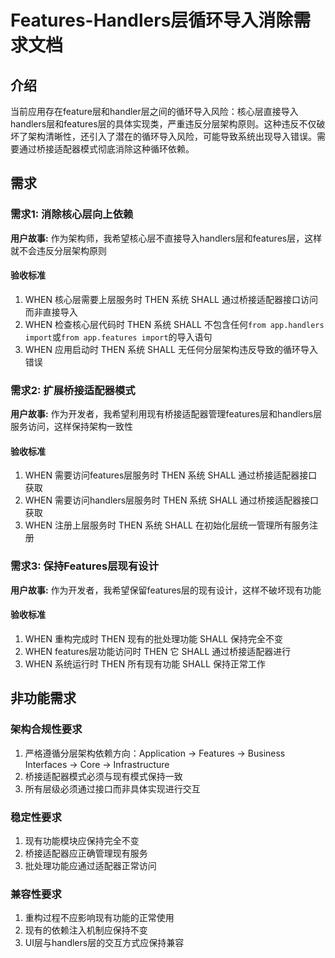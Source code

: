 # Features-Handlers层循环导入消除需求文档

## 介绍

当前应用存在feature层和handler层之间的循环导入风险：核心层直接导入handlers层和features层的具体实现类，严重违反分层架构原则。这种违反不仅破坏了架构清晰性，还引入了潜在的循环导入风险，可能导致系统出现导入错误。需要通过桥接适配器模式彻底消除这种循环依赖。

## 需求

### 需求1: 消除核心层向上依赖

**用户故事:** 作为架构师，我希望核心层不直接导入handlers层和features层，这样就不会违反分层架构原则

#### 验收标准

1. WHEN 核心层需要上层服务时 THEN 系统 SHALL 通过桥接适配器接口访问而非直接导入
2. WHEN 检查核心层代码时 THEN 系统 SHALL 不包含任何`from app.handlers import`或`from app.features import`的导入语句  
3. WHEN 应用启动时 THEN 系统 SHALL 无任何分层架构违反导致的循环导入错误

### 需求2: 扩展桥接适配器模式

**用户故事:** 作为开发者，我希望利用现有桥接适配器管理features层和handlers层服务访问，这样保持架构一致性

#### 验收标准

1. WHEN 需要访问features层服务时 THEN 系统 SHALL 通过桥接适配器接口获取
2. WHEN 需要访问handlers层服务时 THEN 系统 SHALL 通过桥接适配器接口获取
3. WHEN 注册上层服务时 THEN 系统 SHALL 在初始化层统一管理所有服务注册

### 需求3: 保持Features层现有设计

**用户故事:** 作为开发者，我希望保留features层的现有设计，这样不破坏现有功能

#### 验收标准

1. WHEN 重构完成时 THEN 现有的批处理功能 SHALL 保持完全不变
2. WHEN features层功能访问时 THEN 它 SHALL 通过桥接适配器进行
3. WHEN 系统运行时 THEN 所有现有功能 SHALL 保持正常工作

## 非功能需求

### 架构合规性要求

1. 严格遵循分层架构依赖方向：Application → Features → Business Interfaces → Core → Infrastructure
2. 桥接适配器模式必须与现有模式保持一致
3. 所有层级必须通过接口而非具体实现进行交互

### 稳定性要求

1. 现有功能模块应保持完全不变
2. 桥接适配器应正确管理现有服务
3. 批处理功能应通过适配器正常访问

### 兼容性要求

1. 重构过程不应影响现有功能的正常使用
2. 现有的依赖注入机制应保持不变
3. UI层与handlers层的交互方式应保持兼容